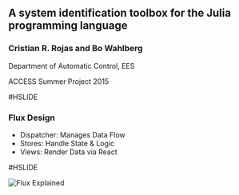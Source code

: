 ## A system identification toolbox for the Julia programming language

### Cristian R. Rojas and Bo Wahlberg

Department of Automatic Control, EES

ACCESS Summer Project 2015

#HSLIDE

### Flux Design

- Dispatcher: Manages Data Flow
- Stores: Handle State & Logic
- Views: Render Data via React

#HSLIDE

![Flux Explained](https://facebook.github.io/flux/img/flux-simple-f8-diagram-explained-1300w.png)